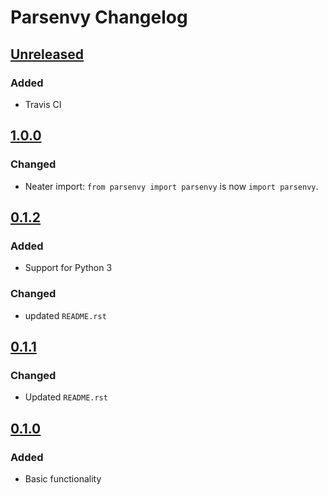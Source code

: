 # Parsenvy Changelog

## [Unreleased]

### Added
- Travis CI

## [1.0.0]

### Changed
- Neater import: `from parsenvy import parsenvy` is now `import parsenvy`.

## [0.1.2]

### Added
- Support for Python 3

### Changed
- updated `README.rst`

## [0.1.1]

### Changed
- Updated `README.rst`

## [0.1.0]

### Added
- Basic functionality

[Unreleased]: https://github.com/nkantar/Parsenvy/compare/1.0.0...HEAD
[1.0.0]: https://github.com/nkantar/Parsenvy/compare/0.1.2...1.0.0
[0.1.2]: https://github.com/nkantar/Parsenvy/compare/0.1.1...0.1.2
[0.1.1]: https://github.com/nkantar/Parsenvy/compare/0.1.0...0.1.1
[0.1.0]: https://github.com/nkantar/Parsenvy/commit/34a3ef490e0c2f3fdb03a471181d04e349118c86
